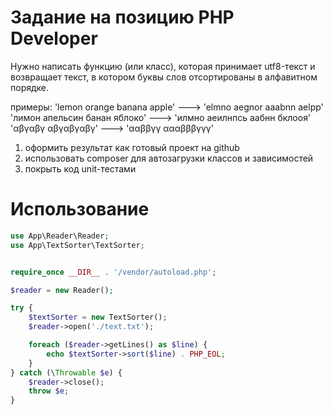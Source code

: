 # Задание на позицию PHP Developer
Нужно написать функцию (или класс), которая принимает utf8-текст и возвращает текст, в котором буквы слов отсортированы в алфавитном порядке.

примеры: 
'lemon orange banana apple' ---> 'elmno aegnor aaabnn aelpp' 
'лимон апельсин банан яблоко' ---> 'илмно аеилнпсь аабнн бклооя' 
'αβγαβγ αβγαβγαβγ' ---> 'ααββγγ αααβββγγγ'

1. оформить результат как готовый проект на github 
2. использовать composer для автозагрузки классов и зависимостей 
3. покрыть код unit-тестами

# Использование
```php
use App\Reader\Reader;
use App\TextSorter\TextSorter;


require_once __DIR__ . '/vendor/autoload.php';

$reader = new Reader();

try {
    $textSorter = new TextSorter();
    $reader->open('./text.txt');

    foreach ($reader->getLines() as $line) {
        echo $textSorter->sort($line) . PHP_EOL;
    }
} catch (\Throwable $e) {
    $reader->close();
    throw $e;
}

```